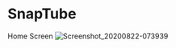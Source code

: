 # SnapTube

Home Screen
![Screenshot_20200822-073939](https://user-images.githubusercontent.com/58227986/90961082-f2b62380-e4c3-11ea-9fe6-6e38619d2359.jpg)
